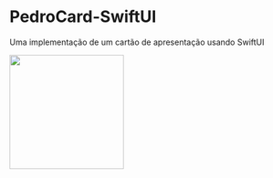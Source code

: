 # PedroCard-SwiftUI
Uma implementação de um cartão de apresentação usando SwiftUI

 <img src="PrintApp" width="200" />
